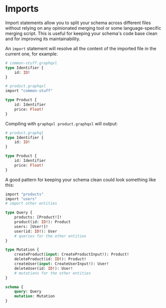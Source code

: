 # Imports

Import statements allow you to split your schema across different files without
relying on any opinionated merging tool or some language-specific merging script.
This is useful for keeping your schema's code base clean and for improving its
maintainability.

An `import` statement will resolve all the content of the imported
file in the current one, for example:
```graphql
# common-stuff.graphqxl
type Identifier {
    id: ID!
}
```
```graphql
# product.graphqxl
import "common-stuff"

type Product {
    id: Identifier
    price: Float!
}
```
Compiling with `graphqxl product.graphqxl` will output:
```graphql
# product.graphql
type Identifier {
    id: ID!
}

type Product {
    id: Identifier
    price: Float!
}
```
A good pattern for keeping your schema clean could look something like this:
```graphql
import "products"
import "users"
# import other entities

type Query {
    products: [Product!]!
    product(id: ID!): Product
    users: [User!]!
    user(id: ID!): User
    # queries for the other entities
}

type Mutation {
    createProduct(input: CreateProductInput!): Product!
    deleteProduct(id: ID!): Product!
    createUser(input: CreateUserInput!): User!
    deleteUser(id: ID!): User!
    # mutations for the other entities
}

schema {
    query: Query
    mutation: Mutation
}
```